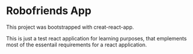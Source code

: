 # Robofriends App

This project was bootstrapped with creat-react-app.


This is just a test react application for learning purposes, that emplements most of the essentail requirements for a react application.
